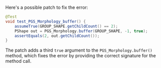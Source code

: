 Here's a possible patch to fix the error:
```java
@Test
void test_PGS_Morphology_buffer() {
    assumeTrue(GROUP_SHAPE.getChildCount() == 2);
    PShape out = PGS_Morphology.buffer(GROUP_SHAPE, -1, true);
    assertEquals(2, out.getChildCount());
}
```
The patch adds a third `true` argument to the `PGS_Morphology.buffer()` method, which fixes the error by providing the correct signature for the method call.